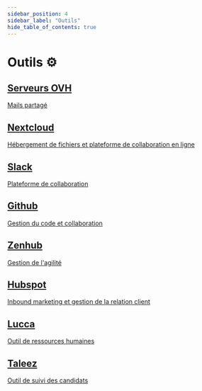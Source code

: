 ```yaml
---
sidebar_position: 4
sidebar_label: "Outils"
hide_table_of_contents: true
---
```


# Outils ⚙️

<div class="cards-container">
    <div class="card">
        <a
          href="https://www.ovhcloud.com/en/"
          class="card-title"
        >
          <h2>Serveurs OVH</h2>
          <p>Mails partagé</p>
        </a>
    </div>
    <div class="card">
        <a
          href="https://nextcloud.com/"
          class="card-content"
        >
          <h2>Nextcloud</h2>
          <p>Hébergement de fichiers et plateforme de collaboration en ligne</p>
        </a>
    </div>
    <div class="card">
        <a
          href="https://slack.com/"
          class="card-content"
        >
          <h2>Slack</h2>
          <p>Plateforme de collaboration</p>
        </a>
    </div>
     <div class="card">
        <a
          href="https://github.com/"
          class="card-content"
        >
          <h2>Github</h2>
          <p>Gestion du code et collaboration</p>
        </a>
    </div>
     <div class="card">
        <a
          href="https://www.zenhub.com/"
          class="card-content"
        >
          <h2>Zenhub</h2>
          <p>Gestion de l'agilité</p>
        </a>
    </div>
     <div class="card">
        <a
          href="https://www.hubspot.com/"
          class="card-content"
        >
          <h2>Hubspot</h2>
          <p>Inbound marketing et gestion de la relation client</p>
        </a>
    </div>
     <div class="card">
        <a
          href="https://www.lucca.fr/"
          class="card-content"
        >
          <h2>Lucca</h2>
          <p>Outil de ressources humaines</p>
        </a>
    </div>
     <div class="card">
        <a
          href="https://taleez.com/"
          class="card-content"
        >
          <h2>Taleez</h2>
          <p>Outil de suivi des candidats</p>
        </a>
    </div>
</div>
